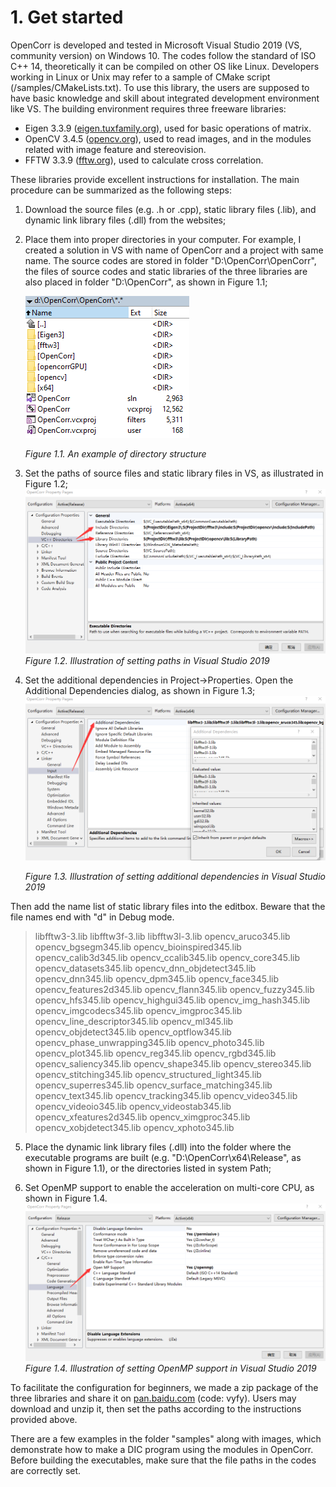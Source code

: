 # 1. Get started

OpenCorr is developed and tested in Microsoft Visual Studio 2019 (VS, community version) on Windows 10. The codes follow the standard of ISO C++ 14, theoretically it can be compiled on other OS like Linux. Developers working in Linux or Unix may refer to a sample of CMake script (/samples/CMakeLists.txt). To use this library, the users are supposed to have basic knowledge and skill about integrated development environment like VS. The building environment requires three freeware libraries:

- Eigen 3.3.9 ([eigen.tuxfamily.org](http://eigen.tuxfamily.org)), used for basic operations of matrix.
- OpenCV 3.4.5 ([opencv.org](http://opencv.org)), used to read images, and in the  modules related with image feature and stereovision.
- FFTW 3.3.9 ([fftw.org](http://fftw.org)), used to calculate cross correlation.

These libraries provide excellent instructions for installation. The main procedure can be summarized as the following steps:

1. Download the source files (e.g. .h or .cpp), static library files (.lib), and dynamic link library files (.dll) from the websites;
2. Place them into proper directories in your computer. For example, I created a solution in VS with name of OpenCorr and a project with same name. The source codes are stored in folder "D:\OpenCorr\OpenCorr\", the files of source codes and static libraries of the three libraries are also placed in folder "D:\OpenCorr\", as shown in Figure 1.1;

   ![image](./img/opencorr_folder_list.png)

   *Figure 1.1. An example of directory structure*

3. Set the paths of source files and static library files in VS, as illustrated in Figure 1.2;
   ![image](./img/vs_path_en.png)
   *Figure 1.2. Illustration of setting paths in Visual Studio 2019*

4. Set the additional dependencies in Project->Properties. Open the Additional Dependencies dialog, as shown in Figure 1.3;
   ![image](./img/vs_lib_en.png)

   *Figure 1.3. Illustration of setting additional dependencies in Visual Studio 2019*

Then add the name list of static library files into the editbox. Beware that the file names end with "d" in Debug mode.

>libfftw3-3.lib
>libfftw3f-3.lib
>libfftw3l-3.lib
>opencv_aruco345.lib
>opencv_bgsegm345.lib
>opencv_bioinspired345.lib
>opencv_calib3d345.lib
>opencv_ccalib345.lib
>opencv_core345.lib
>opencv_datasets345.lib
>opencv_dnn_objdetect345.lib
>opencv_dnn345.lib
>opencv_dpm345.lib
>opencv_face345.lib
>opencv_features2d345.lib
>opencv_flann345.lib
>opencv_fuzzy345.lib
>opencv_hfs345.lib
>opencv_highgui345.lib
>opencv_img_hash345.lib
>opencv_imgcodecs345.lib
>opencv_imgproc345.lib
>opencv_line_descriptor345.lib
>opencv_ml345.lib
>opencv_objdetect345.lib
>opencv_optflow345.lib
>opencv_phase_unwrapping345.lib
>opencv_photo345.lib
>opencv_plot345.lib
>opencv_reg345.lib
>opencv_rgbd345.lib
>opencv_saliency345.lib
>opencv_shape345.lib
>opencv_stereo345.lib
>opencv_stitching345.lib
>opencv_structured_light345.lib
>opencv_superres345.lib
>opencv_surface_matching345.lib
>opencv_text345.lib
>opencv_tracking345.lib
>opencv_video345.lib
>opencv_videoio345.lib
>opencv_videostab345.lib
>opencv_xfeatures2d345.lib
>opencv_ximgproc345.lib
>opencv_xobjdetect345.lib
>opencv_xphoto345.lib

5. Place the dynamic link library files (.dll) into the folder where the executable programs are built (e.g. "D:\OpenCorr\x64\Release\", as shown in Figure 1.1), or the directories listed in system Path;

6. Set OpenMP support to enable the acceleration on multi-core CPU, as shown in Figure 1.4.
   ![image](./img/vs_openmp_en.png)
   *Figure 1.4. Illustration of setting OpenMP support in Visual Studio 2019*

To facilitate the configuration for beginners, we made a zip package of the three libraries and share it on [pan.baidu.com](https://pan.baidu.com/s/17qdAhXJZPLWydYiowwEzig) (code: vyfy). Users may download and unzip it, then set the paths according to the instructions provided above.

There are a few examples in the folder "samples" along with images, which demonstrate how to make a DIC program using the modules in OpenCorr. Before building the executables, make sure that the file paths in the codes are correctly set. 
